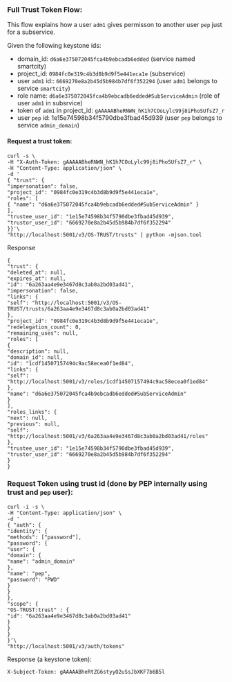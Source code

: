 ### Full Trust Token Flow:

This flow explains how a user `adm1` gives permisson to another user `pep` just for a subservice.

Given the following keystone ids:

- domain_id: `d6a6e375072045fca4b9ebcadb6edded` (service named smartcity)
- project_id: `0984fc0e319c4b3d8b9d9f5e441eca1e` (subservice)
- user `adm1` id:: `6669270e8a2b45d5b984b7df6f352294` (user `adm1` belongs to service `smartcity`)
- role name: `d6a6e375072045fca4b9ebcadb6edded#SubServiceAdmin` (role of user `adm1` in subsrvice)
- token of `adm1` in project_id: `gAAAAABheRNWN_hK1h7COoLylc99j8iPhoSUfsZ7_r`
- user `pep` id: 1e15e74598b34f5790dbe3fbad45d939 (user `pep` belongs to service `admin_domain`)

#### Request a trust token:

```
curl -s \
-H "X-Auth-Token: gAAAAABheRNWN_hK1h7COoLylc99j8iPhoSUfsZ7_r" \
-H "Content-Type: application/json" \
-d '
{ "trust": {
"impersonation": false,
"project_id": "0984fc0e319c4b3d8b9d9f5e441eca1e",
"roles": [
{ "name": "d6a6e375072045fca4b9ebcadb6edded#SubServiceAdmin" }
],
"trustee_user_id": "1e15e74598b34f5790dbe3fbad45d939",
"trustor_user_id": "6669270e8a2b45d5b984b7df6f352294"
}}'\
"http://localhost:5001/v3/OS-TRUST/trusts" | python -mjson.tool
```

Response
```
{
"trust": {
"deleted_at": null,
"expires_at": null,
"id": "6a263aa4e9e3467d8c3ab0a2bd03ad41",
"impersonation": false,
"links": {
"self": "http://localhost:5001/v3/OS-TRUST/trusts/6a263aa4e9e3467d8c3ab0a2bd03ad41"
},
"project_id": "0984fc0e319c4b3d8b9d9f5e441eca1e",
"redelegation_count": 0,
"remaining_uses": null,
"roles": [
{
"description": null,
"domain_id": null,
"id": "1cdf14507157494c9ac58ecea0f1ed84",
"links": {
"self": "http://localhost:5001/v3/roles/1cdf14507157494c9ac58ecea0f1ed84"
},
"name": "d6a6e375072045fca4b9ebcadb6edded#SubServiceAdmin"
}
],
"roles_links": {
"next": null,
"previous": null,
"self": "http://localhost:5001/v3/6a263aa4e9e3467d8c3ab0a2bd03ad41/roles"
},
"trustee_user_id": "1e15e74598b34f5790dbe3fbad45d939",
"trustor_user_id": "6669270e8a2b45d5b984b7df6f352294"
}
}
```


### Request Token using trust id (done by PEP internally using trust and `pep` user):

```
curl -i -s \
-H "Content-Type: application/json" \
-d '
{ "auth": {
"identity": {
"methods": ["password"],
"password": {
"user": {
"domain": {
"name": "admin_domain"
},
"name": "pep",
"password": "PWD"
}
}
},
"scope": {
"OS-TRUST:trust" : {
"id": "6a263aa4e9e3467d8c3ab0a2bd03ad41"
}
}
}
}'\
"http://localhost:5001/v3/auth/tokens"
```

Response (a keystone token):
```
X-Subject-Token: gAAAAABheRtZG6styyO2uSsJbXKF7b6B5l
```
